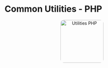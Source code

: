 # Common Utilities - PHP

<p align="center">
  <a href="https://github.com/utilities-php/utilities-php" target="_blank" rel="noopener noreferrer"><img style="border-radius: 8%" width="140" height="auto" src="https://cdn.jsdelivr.net/gh/utilities-php/utilities-php/docs/logo-2x.png" alt="Utilities PHP" /></a>
</p>